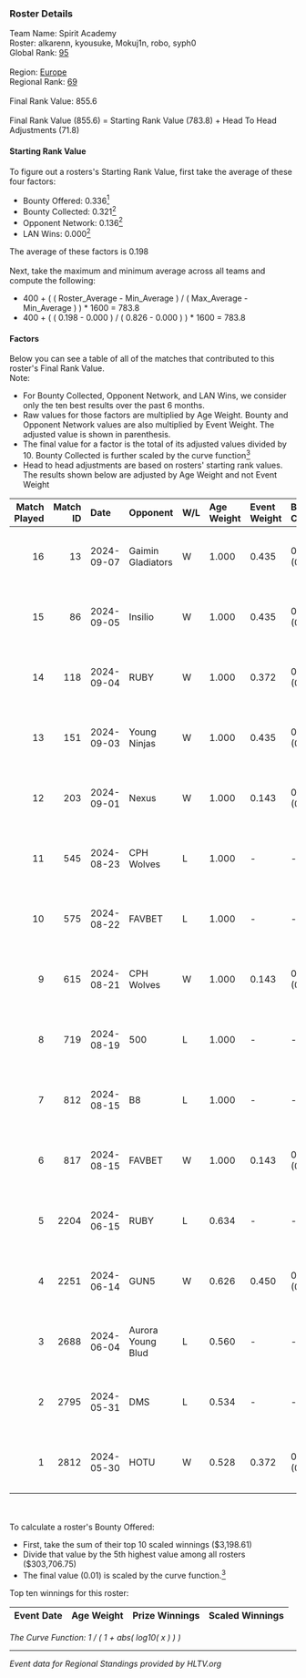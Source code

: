 ### Roster Details<br />
Team Name: Spirit Academy<br />
Roster: alkarenn, kyousuke, Mokuj1n, robo, syph0<br />
Global Rank: [95](../standings_global.md)<br />
<br />
Region: [Europe]( ../standings_europe.md)<br />
Regional Rank: [69]( ../standings_europe.md)<br />
<br />
Final Rank Value:  855.6<br />
<br />
Final Rank Value (855.6) = Starting Rank Value (783.8) + Head To Head Adjustments (71.8)<br />

#### Starting Rank Value<br />
To figure out a rosters's Starting Rank Value, first take the average of these four factors:<br />
- Bounty Offered: 0.336[<sup>1</sup>](#table2)
- Bounty Collected: 0.321[<sup>2</sup>](#table1)
- Opponent Network: 0.136[<sup>2</sup>](#table1)
- LAN Wins: 0.000[<sup>2</sup>](#table1)

The average of these factors is 0.198<br />
<br />
Next, take the maximum and minimum average across all teams and compute the following:<br />
- 400 + ( ( Roster_Average - Min_Average ) / ( Max_Average - Min_Average ) ) * 1600 = 783.8
- 400 + ( ( 0.198 - 0.000 ) / ( 0.826 - 0.000 ) ) * 1600 = 783.8


#### Factors<br />
Below you can see a table of all of the matches that contributed to this roster's Final Rank Value.<br />
Note:<br />

- For Bounty Collected, Opponent Network, and LAN Wins, we consider only the ten best results over the past 6 months.
- Raw values for those factors are multiplied by Age Weight. Bounty and Opponent Network values are also multiplied by Event Weight. The adjusted value is shown in parenthesis.
- The final value for a factor is the total of its adjusted values divided by 10. Bounty Collected is further scaled by the curve function[<sup>3</sup>](#curveFunction)
- Head to head adjustments are based on rosters' starting rank values. The results shown below are adjusted by Age Weight and not Event Weight
<span id="table1"></span><br />


| Match Played | Match ID | Date       | Opponent          | W/L | Age Weight | Event Weight | Bounty Collected | Opponent Network | LAN Wins  | H2H Adj. | Roster                                     |
| -: | -: | :- | :- | :- | :- | :- | :- | :- | :- | -: | :- |
|           16 |       13 | 2024-09-07 | Gaimin Gladiators | W   | 1.000      | 0.435        | 0.018 (0.008)    | 0.495 (0.215)    | 0 (0.000) |    19.78 | alkarenn, kyousuke, Mokuj1n, robo, syph0   |
|           15 |       86 | 2024-09-05 | Insilio           | W   | 1.000      | 0.435        | 0.023 (0.010)    | 0.654 (0.284)    | 0 (0.000) |    19.95 | alkarenn, kyousuke, Mokuj1n, robo, syph0   |
|           14 |      118 | 2024-09-04 | RUBY              | W   | 1.000      | 0.372        | 0.073 (0.027)    | 0.390 (0.145)    | 0 (0.000) |    17.77 | alkarenn, kyousuke, Mokuj1n, robo, syph0   |
|           13 |      151 | 2024-09-03 | Young Ninjas      | W   | 1.000      | 0.435        | 0.007 (0.003)    | 0.423 (0.184)    | 0 (0.000) |    21.38 | alkarenn, kyousuke, Mokuj1n, robo, syph0   |
|           12 |      203 | 2024-09-01 | Nexus             | W   | 1.000      | 0.143        | 0.010 (0.001)    | 0.432 (0.062)    | 0 (0.000) |    14.38 | alkarenn, kyousuke, Mokuj1n, robo, syph0   |
|           11 |      545 | 2024-08-23 | CPH Wolves        | L   | 1.000      | -            | -                | -                | -         |   -14.70 | alkarenn, kyousuke, Mokuj1n, robo, syph0   |
|           10 |      575 | 2024-08-22 | FAVBET            | L   | 1.000      | -            | -                | -                | -         |   -12.19 | alkarenn, kyousuke, Mokuj1n, robo, syph0   |
|            9 |      615 | 2024-08-21 | CPH Wolves        | W   | 1.000      | 0.143        | 0.003 (0.000)    | 0.510 (0.073)    | 0 (0.000) |    15.85 | alkarenn, kyousuke, Mokuj1n, robo, syph0   |
|            8 |      719 | 2024-08-19 | 500               | L   | 1.000      | -            | -                | -                | -         |   -25.92 | alkarenn, kyousuke, Mokuj1n, robo, syph0   |
|            7 |      812 | 2024-08-15 | B8                | L   | 1.000      | -            | -                | -                | -         |    -4.86 | alkarenn, kyousuke, Mokuj1n, robo, syph0   |
|            6 |      817 | 2024-08-15 | FAVBET            | W   | 1.000      | 0.143        | 0.002 (0.000)    | 0.655 (0.094)    | 0 (0.000) |    17.75 | alkarenn, kyousuke, Mokuj1n, robo, syph0   |
|            5 |     2204 | 2024-06-15 | RUBY              | L   | 0.634      | -            | -                | -                | -         |    -7.87 | alkarenn, kyousuke, Mokuj1n, robo, syph0   |
|            4 |     2251 | 2024-06-14 | GUN5              | W   | 0.626      | 0.450        | 0.091 (0.026)    | 0.959 (0.270)    | 0 (0.000) |    15.32 | alkarenn, kyousuke, Mokuj1n, robo, syph0   |
|            3 |     2688 | 2024-06-04 | Aurora Young Blud | L   | 0.560      | -            | -                | -                | -         |    -6.05 | alkarenn, kyousuke, Mokuj1n, robo, syph0   |
|            2 |     2795 | 2024-05-31 | DMS               | L   | 0.534      | -            | -                | -                | -         |    -6.07 | alkarenn, kyousuke, Mokuj1n, S0tF1k, syph0 |
|            1 |     2812 | 2024-05-30 | HOTU              | W   | 0.528      | 0.372        | 0.005 (0.001)    | 0.171 (0.034)    | 0 (0.000) |     7.32 | alkarenn, kyousuke, Mokuj1n, S0tF1k, syph0 |

<br />
<span id="table2"></span><br />
To calculate a roster's Bounty Offered:<br />

- First, take the sum of their top 10 scaled winnings ($3,198.61)
- Divide that value by the 5th highest value among all rosters ($303,706.75)
- The final value (0.01) is scaled by the curve function.[<sup>3</sup>](#curveFunction)

Top ten winnings for this roster:<br />

| Event Date | Age Weight | Prize Winnings | Scaled Winnings |
| :- | -: | :- | :- |


<span id="curveFunction"></span>_The Curve Function: 1 / ( 1 + abs( log10( x ) ) )_<br />

---
_Event data for Regional Standings provided by HLTV.org_<br />

